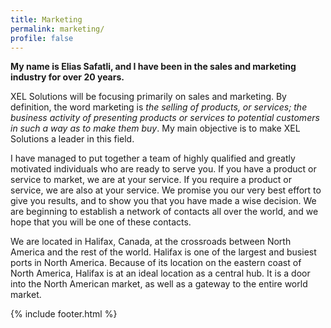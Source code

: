 ```yaml
---
title: Marketing
permalink: marketing/
profile: false
---
```


**My name is Elias Safatli, and I have been in the sales and marketing industry for over 20 years.**
 
XEL Solutions will be focusing primarily on sales and marketing. By definition, the word marketing is *the selling of products, or services; the business activity of presenting products or services to potential customers in such a way as to make them buy*. My main objective is to make XEL Solutions a leader in this field.
 
I have managed to put together a team of highly qualified and greatly motivated individuals who are ready to serve you. If you have a product or service to market, we are at your service. If you require a product or service, we are also at your service. We promise you our very best effort to give you results, and to show you that you have made a wise decision. We are beginning to establish a network of contacts all over the world, and we hope that you will be one of these contacts.
 
We are located in Halifax, Canada, at the crossroads between North America and the rest of the world. Halifax is one of the largest and busiest ports in North America. Because of its location on the eastern coast of North America, Halifax is at an ideal location as a central hub. It is a door into the North American market, as well as a gateway to the entire world market.

{% include footer.html %}